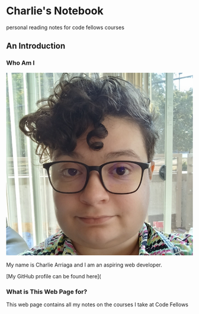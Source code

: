 # Charlie's Notebook
personal reading notes for code fellows courses

## An Introduction
### Who Am I
![A picture of Charlie Arriaga](Screenshot_20231002_142419_Gallery.jpg)

My name is Charlie Arriaga and I am an aspiring web developer. 

[My GitHub profile can be found here](

### What is This Web Page for?

This web page contains all my notes on the courses I take at Code Fellows
